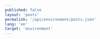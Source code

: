 ```yaml
---
published: false
layout: 'posts'
permalink: '/api/environment/posts.json'
lang: 'en'
target: 'environment'
---
```

